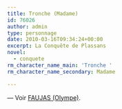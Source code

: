 ```yaml
---
title: Tronche (Madame)
id: 76026
author: admin
type: personnage
date: 2010-03-16T09:34:24+00:00
excerpt: La Conquête de Plassans
novel:
  - conquete
rm_character_name_main: 'Tronche '
rm_character_name_secondary: Madame

---
```

— Voir <a href="/personnage/faujas-olympe/" target="_self">FAUJAS (Olympe)</a>.